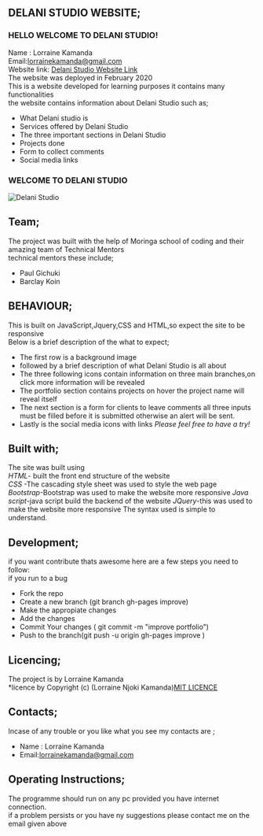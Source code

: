 ## **DELANI STUDIO WEBSITE;**<br/>
  ### HELLO WELCOME TO DELANI STUDIO! <br/>
  Name : Lorraine Kamanda <br/>
 Email:lorrainekamanda@gmail.com <br/>
 Website link: [ Delani Studio Website Link](https://lorrainekamanda.github.io/delani-studio/) <br/>
 The website was deployed in February 2020 <br/>
 This is a website developed for learning purposes it contains many functionalities   <br/>
 the website contains information about Delani Studio such as;<br/>
 * What Delani studio is
 * Services offered by Delani Studio
 * The three important sections in Delani Studio
 * Projects done
 * Form to collect comments
 * Social media links
 
 ### WELCOME TO DELANI STUDIO<br/>
 ![Delani Studio](/home/lorraine/Desktop/DelaniStudio/images/h_img.jpg)



## **Team;**<br/>
The project was built with the help of Moringa school  of coding and their amazing team of Technical Mentors<br/>
technical mentors these include;<br/>
* Paul Gichuki<br/>
* Barclay Koin <br/>

## **BEHAVIOUR;**<br/>
This is built on JavaScript,Jquery,CSS and HTML,so expect the site to be responsive<br/>
Below is a brief description of the what to expect;<br/> 
* The first row is a background image
* followed by a brief description of what Delani Studio is all about
* The three following icons contain information on three main branches,on click more information will be revealed
* The  portfolio section contains projects on hover the project name will reveal itself
* The next section is a form for clients to leave comments all three inputs must be filled before it is submitted otherwise an alert will be sent.
* Lastly is the social media icons with links 
*Please feel free to have a try!*<br/>


 ## **Built with;**<br/>
The site was built  using<br/>
 *HTML*- built the front end structure of the website <br/>
 *CSS* -The cascading style sheet was used to style the web page<br/>
 *Bootstrap*-Bootstrap was used to make the website more responsive
 *Java script*-java script build the backend of the website
 *JQuery*-this was used to make the website more responsive
The syntax used is simple to understand.<br/>

## **Development;**<br/>
if you want contribute thats awesome here are a few steps you need to follow:<br/>
if you run to a bug<br/>
* Fork the repo<br/>
* Create a new branch (git branch gh-pages improve)<br/>
* Make the appropiate changes<br/>
* Add the changes<br/>
* Commit Your changes ( git commit -m "improve portfolio")<br/>
* Push to the branch(git push -u origin gh-pages improve )<br/>

## **Licencing;**<br/>
The project is by Lorraine Kamanda<br/>
*licence by Copyright (c) (Lorraine Njoki Kamanda)[MIT LICENCE](licence.txt)<br/> 


## **Contacts;**<br/>
Incase of any trouble or you like what you see my contacts are ;<br/>  
* Name : Lorraine Kamanda
* Email:lorrainekamanda@gmail.com 

## **Operating Instructions;**<br/>
The programme should run on any pc provided you have internet connection.<br/>
if a problem persists or you have ny suggestions please contact  me on the email given above <br/>

